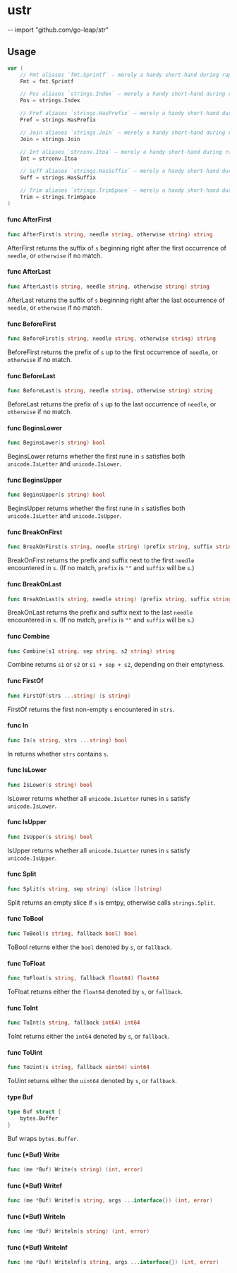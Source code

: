 # ustr
--
    import "github.com/go-leap/str"


## Usage

```go
var (
	// Fmt aliases `fmt.Sprintf` — merely a handy short-hand during rapid iteration in non-critical code-paths that already do import `ustr` to not have to repeatedly pull in and out the extra `fmt` import.
	Fmt = fmt.Sprintf

	// Pos aliases `strings.Index` — merely a handy short-hand during rapid iteration in non-critical code-paths that already do import `ustr` to not have to repeatedly pull in and out the extra `strings` import.
	Pos = strings.Index

	// Pref aliases `strings.HasPrefix` — merely a handy short-hand during rapid iteration in non-critical code-paths that already do import `ustr` to not have to repeatedly pull in and out the extra `strings` import.
	Pref = strings.HasPrefix

	// Join aliases `strings.Join` — merely a handy short-hand during rapid iteration in non-critical code-paths that already do import `ustr` to not have to repeatedly pull in and out the extra `strings` import.
	Join = strings.Join

	// Int aliases `strconv.Itoa` — merely a handy short-hand during rapid iteration in non-critical code-paths that already do import `ustr` to not have to repeatedly pull in and out the extra `strconv` import.
	Int = strconv.Itoa

	// Suff aliases `strings.HasSuffix` — merely a handy short-hand during rapid iteration in non-critical code-paths that already do import `ustr` to not have to repeatedly pull in and out the extra `strings` import.
	Suff = strings.HasSuffix

	// Trim aliases `strings.TrimSpace` — merely a handy short-hand during rapid iteration in non-critical code-paths that already do import `ustr` to not have to repeatedly pull in and out the extra `strings` import.
	Trim = strings.TrimSpace
)
```

#### func  AfterFirst

```go
func AfterFirst(s string, needle string, otherwise string) string
```
AfterFirst returns the suffix of `s` beginning right after the first occurrence
of `needle`, or `otherwise` if no match.

#### func  AfterLast

```go
func AfterLast(s string, needle string, otherwise string) string
```
AfterLast returns the suffix of `s` beginning right after the last occurrence of
`needle`, or `otherwise` if no match.

#### func  BeforeFirst

```go
func BeforeFirst(s string, needle string, otherwise string) string
```
BeforeFirst returns the prefix of `s` up to the first occurrence of `needle`, or
`otherwise` if no match.

#### func  BeforeLast

```go
func BeforeLast(s string, needle string, otherwise string) string
```
BeforeLast returns the prefix of `s` up to the last occurrence of `needle`, or
`otherwise` if no match.

#### func  BeginsLower

```go
func BeginsLower(s string) bool
```
BeginsLower returns whether the first rune in `s` satisfies both
`unicode.IsLetter` and `unicode.IsLower`.

#### func  BeginsUpper

```go
func BeginsUpper(s string) bool
```
BeginsUpper returns whether the first rune in `s` satisfies both
`unicode.IsLetter` and `unicode.IsUpper`.

#### func  BreakOnFirst

```go
func BreakOnFirst(s string, needle string) (prefix string, suffix string)
```
BreakOnFirst returns the prefix and suffix next to the first `needle`
encountered in `s`. (If no match, `prefix` is `""` and `suffix` will be `s`.)

#### func  BreakOnLast

```go
func BreakOnLast(s string, needle string) (prefix string, suffix string)
```
BreakOnLast returns the prefix and suffix next to the last `needle` encountered
in `s`. (If no match, `prefix` is `""` and `suffix` will be `s`.)

#### func  Combine

```go
func Combine(s1 string, sep string, s2 string) string
```
Combine returns `s1` or `s2` or `s1 + sep + s2`, depending on their emptyness.

#### func  FirstOf

```go
func FirstOf(strs ...string) (s string)
```
FirstOf returns the first non-empty `s` encountered in `strs`.

#### func  In

```go
func In(s string, strs ...string) bool
```
In returns whether `strs` contains `s`.

#### func  IsLower

```go
func IsLower(s string) bool
```
IsLower returns whether all `unicode.IsLetter` runes in `s` satisfy
`unicode.IsLower`.

#### func  IsUpper

```go
func IsUpper(s string) bool
```
IsUpper returns whether all `unicode.IsLetter` runes in `s` satisfy
`unicode.IsUpper`.

#### func  Split

```go
func Split(s string, sep string) (slice []string)
```
Split returns an empty slice if `s` is emtpy, otherwise calls `strings.Split`.

#### func  ToBool

```go
func ToBool(s string, fallback bool) bool
```
ToBool returns either the `bool` denoted by `s`, or `fallback`.

#### func  ToFloat

```go
func ToFloat(s string, fallback float64) float64
```
ToFloat returns either the `float64` denoted by `s`, or `fallback`.

#### func  ToInt

```go
func ToInt(s string, fallback int64) int64
```
ToInt returns either the `int64` denoted by `s`, or `fallback`.

#### func  ToUint

```go
func ToUint(s string, fallback uint64) uint64
```
ToUint returns either the `uint64` denoted by `s`, or `fallback`.

#### type Buf

```go
type Buf struct {
	bytes.Buffer
}
```

Buf wraps `bytes.Buffer`.

#### func (*Buf) Write

```go
func (me *Buf) Write(s string) (int, error)
```

#### func (*Buf) Writef

```go
func (me *Buf) Writef(s string, args ...interface{}) (int, error)
```

#### func (*Buf) Writeln

```go
func (me *Buf) Writeln(s string) (int, error)
```

#### func (*Buf) Writelnf

```go
func (me *Buf) Writelnf(s string, args ...interface{}) (int, error)
```
